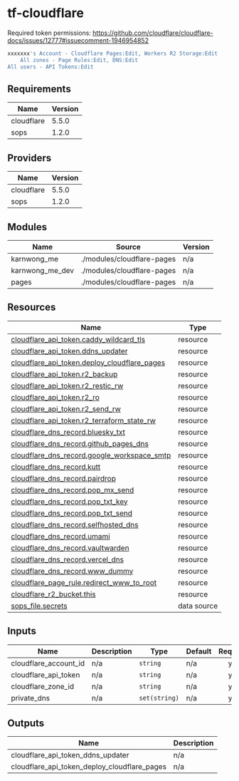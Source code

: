 # tf-cloudflare

Required token permissions: <https://github.com/cloudflare/cloudflare-docs/issues/12777#issuecomment-1946954852>

```bash
xxxxxxx's Account - Cloudflare Pages:Edit, Workers R2 Storage:Edit
    All zones - Page Rules:Edit, DNS:Edit
All users - API Tokens:Edit
```

<!-- BEGIN_TF_DOCS -->
## Requirements

| Name | Version |
|------|---------|
| cloudflare | 5.5.0 |
| sops | 1.2.0 |

## Providers

| Name | Version |
|------|---------|
| cloudflare | 5.5.0 |
| sops | 1.2.0 |

## Modules

| Name | Source | Version |
|------|--------|---------|
| karnwong\_me | ./modules/cloudflare-pages | n/a |
| karnwong\_me\_dev | ./modules/cloudflare-pages | n/a |
| pages | ./modules/cloudflare-pages | n/a |

## Resources

| Name | Type |
|------|------|
| [cloudflare_api_token.caddy_wildcard_tls](https://registry.terraform.io/providers/cloudflare/cloudflare/5.5.0/docs/resources/api_token) | resource |
| [cloudflare_api_token.ddns_updater](https://registry.terraform.io/providers/cloudflare/cloudflare/5.5.0/docs/resources/api_token) | resource |
| [cloudflare_api_token.deploy_cloudflare_pages](https://registry.terraform.io/providers/cloudflare/cloudflare/5.5.0/docs/resources/api_token) | resource |
| [cloudflare_api_token.r2_backup](https://registry.terraform.io/providers/cloudflare/cloudflare/5.5.0/docs/resources/api_token) | resource |
| [cloudflare_api_token.r2_restic_rw](https://registry.terraform.io/providers/cloudflare/cloudflare/5.5.0/docs/resources/api_token) | resource |
| [cloudflare_api_token.r2_ro](https://registry.terraform.io/providers/cloudflare/cloudflare/5.5.0/docs/resources/api_token) | resource |
| [cloudflare_api_token.r2_send_rw](https://registry.terraform.io/providers/cloudflare/cloudflare/5.5.0/docs/resources/api_token) | resource |
| [cloudflare_api_token.r2_terraform_state_rw](https://registry.terraform.io/providers/cloudflare/cloudflare/5.5.0/docs/resources/api_token) | resource |
| [cloudflare_dns_record.bluesky_txt](https://registry.terraform.io/providers/cloudflare/cloudflare/5.5.0/docs/resources/dns_record) | resource |
| [cloudflare_dns_record.github_pages_dns](https://registry.terraform.io/providers/cloudflare/cloudflare/5.5.0/docs/resources/dns_record) | resource |
| [cloudflare_dns_record.google_workspace_smtp](https://registry.terraform.io/providers/cloudflare/cloudflare/5.5.0/docs/resources/dns_record) | resource |
| [cloudflare_dns_record.kutt](https://registry.terraform.io/providers/cloudflare/cloudflare/5.5.0/docs/resources/dns_record) | resource |
| [cloudflare_dns_record.pairdrop](https://registry.terraform.io/providers/cloudflare/cloudflare/5.5.0/docs/resources/dns_record) | resource |
| [cloudflare_dns_record.pop_mx_send](https://registry.terraform.io/providers/cloudflare/cloudflare/5.5.0/docs/resources/dns_record) | resource |
| [cloudflare_dns_record.pop_txt_key](https://registry.terraform.io/providers/cloudflare/cloudflare/5.5.0/docs/resources/dns_record) | resource |
| [cloudflare_dns_record.pop_txt_send](https://registry.terraform.io/providers/cloudflare/cloudflare/5.5.0/docs/resources/dns_record) | resource |
| [cloudflare_dns_record.selfhosted_dns](https://registry.terraform.io/providers/cloudflare/cloudflare/5.5.0/docs/resources/dns_record) | resource |
| [cloudflare_dns_record.umami](https://registry.terraform.io/providers/cloudflare/cloudflare/5.5.0/docs/resources/dns_record) | resource |
| [cloudflare_dns_record.vaultwarden](https://registry.terraform.io/providers/cloudflare/cloudflare/5.5.0/docs/resources/dns_record) | resource |
| [cloudflare_dns_record.vercel_dns](https://registry.terraform.io/providers/cloudflare/cloudflare/5.5.0/docs/resources/dns_record) | resource |
| [cloudflare_dns_record.www_dummy](https://registry.terraform.io/providers/cloudflare/cloudflare/5.5.0/docs/resources/dns_record) | resource |
| [cloudflare_page_rule.redirect_www_to_root](https://registry.terraform.io/providers/cloudflare/cloudflare/5.5.0/docs/resources/page_rule) | resource |
| [cloudflare_r2_bucket.this](https://registry.terraform.io/providers/cloudflare/cloudflare/5.5.0/docs/resources/r2_bucket) | resource |
| [sops_file.secrets](https://registry.terraform.io/providers/carlpett/sops/1.2.0/docs/data-sources/file) | data source |

## Inputs

| Name | Description | Type | Default | Required |
|------|-------------|------|---------|:--------:|
| cloudflare\_account\_id | n/a | `string` | n/a | yes |
| cloudflare\_api\_token | n/a | `string` | n/a | yes |
| cloudflare\_zone\_id | n/a | `string` | n/a | yes |
| private\_dns | n/a | `set(string)` | n/a | yes |

## Outputs

| Name | Description |
|------|-------------|
| cloudflare\_api\_token\_ddns\_updater | n/a |
| cloudflare\_api\_token\_deploy\_cloudflare\_pages | n/a |
<!-- END_TF_DOCS -->
